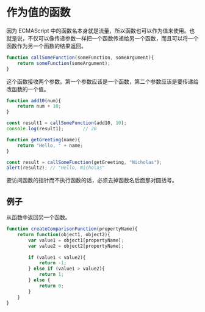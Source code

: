 # 作为值的函数

因为 ECMAScript 中的函数名本身就是流量，所以函数也可以作为值来使用。也就是说，不仅可以像传递参数一样把一个函数传递给另一个函数，而且可以将一个函数作为另一个函数的结果返回。

```javascript
function callSomeFunction(someFunction, someArgument){
    return someFunction(someArgument);
}
```

这个函数接收两个参数。第一个参数应该是一个函数，第二个参数应该是要传递给改函数的一个值。

```javascript
function add10(num){
    return num + 10;
}

const result1 = callSomeFunction(add10, 10);
console.log(result1);		// 20

function getGreeting(name){
    return "Hello, " + name;
}

const result = callSomeFunction(getGreeting, "Nicholas");
alert(result2);	// "Hello, Nicholas"
```

要访问函数的指针而不执行函数的话，必须去掉函数名后面那对圆括号。

## 例子

从函数中返回另一个函数。

```javascript
function createComparisonFunction(propertyName){
    return function(object1, object2){
        var value1 = object1[propertyName];
        var value2 = object2[propertyName];
        
        if (value1 < value2){
            return -1;
        } else if (value1 > value2){
            return 1;
        } else {
            return 0;
        }
    }
}
```

